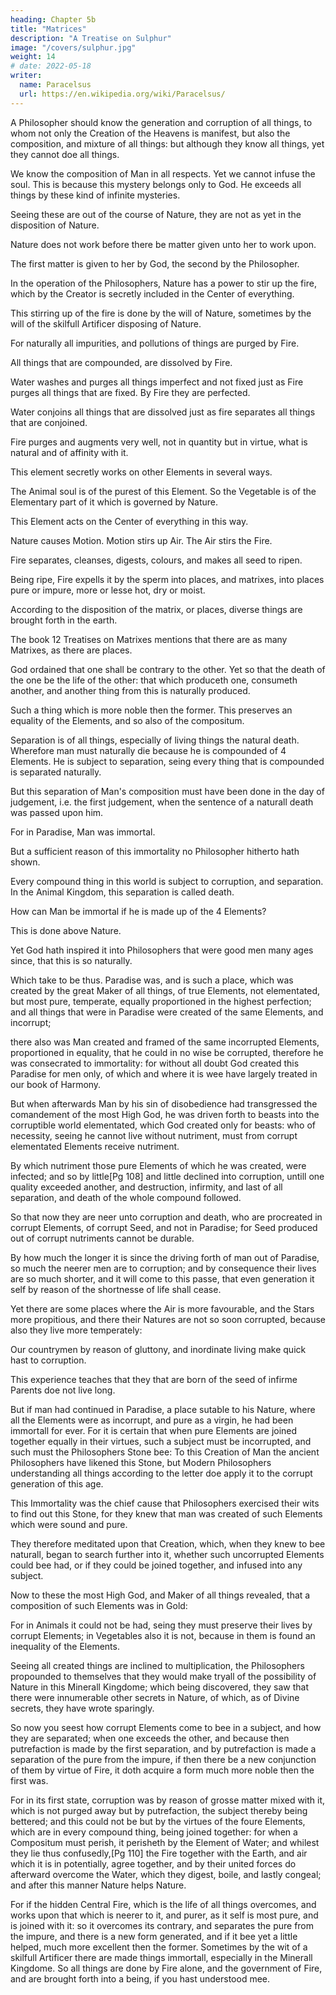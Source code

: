 ```yaml
---
heading: Chapter 5b
title: "Matrices"
description: "A Treatise on Sulphur"
image: "/covers/sulphur.jpg"
weight: 14
# date: 2022-05-18
writer:
  name: Paracelsus
  url: https://en.wikipedia.org/wiki/Paracelsus/
---
```




A Philosopher should know the generation and corruption of all things, to whom not only the Creation of the Heavens is manifest, but also the composition, and mixture of all things: but although they know all things, yet they cannot doe all things. 

We know the composition of Man in all respects. Yet we cannot infuse the soul. This is because this mystery belongs only to God. He exceeds all things by these kind of infinite mysteries. 

Seeing these are out of the course of Nature, they are not as yet in the disposition of Nature.

Nature does not work before there be matter given unto her to work upon. 

The first matter is given to her by God, the second by the Philosopher.

In the operation of the Philosophers, Nature has a power to stir up the fire, which by the Creator is secretly included in the Center of everything. 

This stirring up of the fire is done by the will of Nature, sometimes by the will of the skilfull Artificer disposing of Nature. 

For naturally all impurities, and pollutions of things are purged by Fire.

All things that are compounded, are dissolved by Fire. 

Water washes and purges all things imperfect and not fixed just as Fire purges all things that are fixed. By Fire they are perfected.

Water conjoins all things that are dissolved just as fire separates all things that are conjoined. 

Fire purges and augments very well, not in quantity but in virtue, what is natural and of affinity with it. 

This element secretly works on other Elements in several ways. 
<!-- , and all things else: For as  -->

The Animal soul is of the purest of this Element. So the Vegetable is of the Elementary part of it which is governed by Nature. 

This Element acts on the Center of everything in this way. 

Nature causes Motion. Motion stirs up Air. The Air stirs the Fire. 

Fire separates, cleanses, digests, colours, and makes all seed to ripen. 

Being ripe, Fire expells it by the sperm into places, and matrixes, into places pure or impure, more or lesse hot, dry or moist.

According to the disposition of the matrix, or places, diverse things are brought forth in the earth. 

The book 12 Treatises on Matrixes mentions that there are as many Matrixes, as there are places. 

<!-- So the Builder of all things, the most High God hath determined, and ordained all things,  -->

God ordained that one shall be contrary to the other. Yet so that the death of the one be the life of the other: that which produceth one, consumeth another, and another thing from this is naturally produced.

Such a thing which is more noble then the former. This preserves an equality of the Elements, and so also of the compositum. 

Separation is of all things, especially of living things the natural death.  Wherefore man must naturally die because he is compounded of 4 Elements. He is subject to separation, seing every thing that is compounded is separated naturally. 

But this separation of Man's composition must have been done in the day of judgement, i.e. the first judgement, when the sentence of a naturall death was passed upon him. 

For in Paradise, Man was immortal. 

<!-- Which all Divines, as also Sacred Writ doth testifie;  -->

But a sufficient reason of this immortality no Philosopher hitherto hath shown. 

<!-- ; which it is convenient for the Searcher of this sacred Science to know, that he may see how all these things are done naturally, and bee most easily understood. But it is most true, that  -->

Every compound thing in this world is subject to corruption, and separation. In the Animal Kingdom, this separation is called death.

<!-- And man seeing he  is created and compounded of foure Elements,  -->

How can Man be immortal if he is made up of the 4 Elements? 

<!-- It is hard to beleeve that this is done naturally; but that there is something  -->

This is done above Nature. 

Yet God hath inspired it into Philosophers that were good men many ages since, that this is so naturally. 

Which take to be thus. Paradise was, and is such a place, which was created by the great Maker of all things, of true Elements, not elementated, but most pure, temperate, equally proportioned in the highest perfection; and all things that were in Paradise were created of the same Elements, and incorrupt; 

there also was Man created and framed of the same incorrupted Elements, proportioned in equality, that he could in no wise be corrupted, therefore he was consecrated to immortality: for without all doubt God created this Paradise for men only, of which and where it is wee have largely treated in our book of Harmony. 

But when afterwards Man by his sin of disobedience had transgressed the comandement of the most High God, he  was driven forth to beasts into the corruptible world elementated, which God created only for beasts: who of necessity, seeing he cannot live without nutriment, must from corrupt elementated Elements receive nutriment. 

By which nutriment those pure Elements of which he was created, were infected; and so by little[Pg 108] and little declined into corruption, untill one quality exceeded another, and destruction, infirmity, and last of all separation, and death of the whole compound followed. 

So that now they are neer unto corruption and death, who are procreated in corrupt Elements, of corrupt Seed, and not in Paradise; for Seed produced out of corrupt nutriments cannot be durable.

By how much the longer it is since the driving forth of man out of Paradise, so much the neerer men are to corruption; and by consequence their lives are so much shorter, and it will come to this passe, that even generation it self by reason of the shortnesse of life shall cease. 

Yet there are some places where the Air is more favourable, and the Stars more propitious, and there their Natures are not so soon corrupted, because also they live more temperately: 

Our countrymen by reason of gluttony, and inordinate living make quick hast to corruption. 

This experience teaches that they that are born of the seed of infirme Parents doe not live long. 

But if man had continued in Paradise, a place sutable to his Nature, where all the Elements were as incorrupt, and pure as a virgin, he  had been immortall for ever. For it is certain that when pure Elements are joined together equally in their virtues, such a subject must be incorrupted, and such must the Philosophers Stone bee: To this Creation of Man the ancient Philosophers have likened this Stone, but Modern Philosophers understanding all things according to the letter doe apply it to the corrupt generation of this age.

This Immortality was the chief cause that Philosophers exercised their wits to find out this Stone, for they knew that man was created of such Elements which were sound and pure. 

They therefore meditated upon that Creation, which, when they knew to bee naturall, began to search further into it, whether such uncorrupted Elements could bee had, or if they could be joined together, and infused into any subject. 

Now to these the most High God, and Maker of all things revealed, that a composition of such Elements was in Gold: 

For in Animals it could not be had, seing they must preserve their lives by corrupt Elements; in Vegetables also it is not, because in them is found an inequality of the Elements. 

Seeing all created things are inclined to multiplication, the Philosophers propounded to themselves that they would make tryall of the possibility of Nature in this Minerall Kingdome; which being discovered, they saw that there were innumerable other secrets in Nature, of which, as of Divine secrets, they have wrote sparingly. 

So now you seest how corrupt Elements come to bee in a subject, and how they are separated; when one exceeds the other, and because then putrefaction is made by the first separation, and by putrefaction is made a separation of the pure from the impure, if then there be a new conjunction of them by virtue of Fire, it doth acquire a form much more noble then the first was. 

For in its first state, corruption was by reason of grosse matter mixed with it, which is not purged away but by putrefaction, the subject thereby being bettered; and this could not be but by the virtues of the foure Elements, which are in every compound thing, being joined together: for when a Compositum must perish, it perisheth by the Element of Water; and whilest they lie thus confusedly,[Pg 110] the Fire together with the Earth, and air which it is in potentially, agree together, and by their united forces do afterward overcome the Water, which they digest, boile, and lastly congeal; and after this manner Nature helps Nature. 

For if the hidden Central Fire, which is the life of all things overcomes, and works upon that which is neerer to it, and purer, as it self is most pure, and is joined with it: so it overcomes its contrary, and separates the pure from the impure, and there is a new form generated, and if it bee yet a little helped, much more excellent then the former. Sometimes by the wit of a skilfull Artificer there are made things immortall, especially in the Minerall Kingdome. So all things are done by Fire alone, and the government of Fire, and are brought forth into a being, if you hast understood mee.

<!-- Here now you hast the originall of the Elements, their Natures, and operations described unto thee very briefly, which is sufficient for our purpose in this place. For otherwise if every Element were described as it is, it would require a great volume not necessary for our purpose. All those things, as wee said before, wee refer to our book of Harmony, where God willing, if wee live so long, wee shall write more largely of Naturall things. -->
